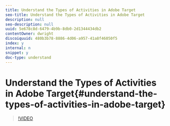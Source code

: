 ```yaml
---
title: Understand the Types of Activities in Adobe Target
seo-title: Understand the Types of Activities in Adobe Target
description: null
seo-description: null
uuid: 5e678c8d-6479-4b9b-8db0-2d1344434db2
contentOwner: dwright
discoiquuid: 480b3b78-8886-4d06-a957-41a8f46050f5
index: y
internal: n
snippet: y
doc-type: understand
---
```


# Understand the Types of Activities in Adobe Target{#understand-the-types-of-activities-in-adobe-target}

>[!VIDEO](https://video.tv.adobe.com/v/17386/?quality=12)

